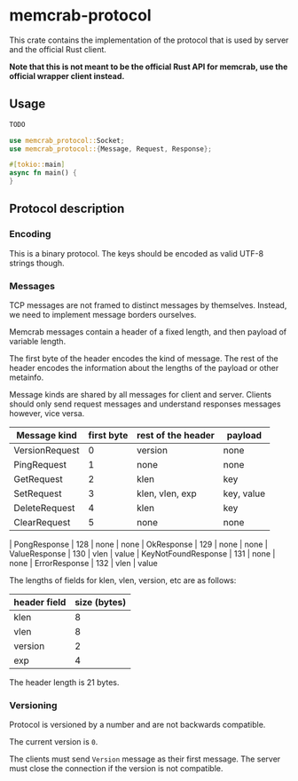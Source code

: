 # memcrab-protocol

This crate contains the implementation of the protocol that is used by server and the official Rust client.

**Note that this is not meant to be the official Rust API for memcrab, use the official wrapper client instead.**


## Usage 
```rust
TODO

use memcrab_protocol::Socket;
use memcrab_protocol::{Message, Request, Response};

#[tokio::main]
async fn main() {
}
```


## Protocol description

### Encoding

This is a binary protocol. The keys should be encoded as valid UTF-8 strings though.

### Messages 
TCP messages are not framed to distinct messages by themselves. Instead, we need to implement message borders ourselves.


Memcrab messages contain a header of a fixed length, and then payload of variable length.


The first byte of the header encodes the kind of message. The rest of the header encodes the information about the lengths of the payload or other metainfo.


Message kinds are shared by all messages for client and server. Clients should only send request messages and understand responses messages however, vice versa.


| Message kind            | first byte | rest of the header |  payload
| ---                     | ---        | ---                |  --- 
|    VersionRequest       | 0          | version            |  none
|    PingRequest          | 1          | none               |  none
|    GetRequest           | 2          | klen               |  key
|    SetRequest           | 3          | klen, vlen, exp    |  key, value
|    DeleteRequest        | 4          | klen               |  key
|    ClearRequest         | 5          | none               |  none

|    PongResponse         | 128        | none               |  none
|    OkResponse           | 129        | none               |  none
|    ValueResponse        | 130        | vlen               |  value
|    KeyNotFoundResponse  | 131        | none               |  none
|    ErrorResponse        | 132        | vlen               |  value


The lengths of fields for klen, vlen, version, etc are as follows:


| header field | size (bytes) |
| ---          | ---          |
| klen         | 8            |
| vlen         | 8            |
| version      | 2            |
| exp          | 4            |

The header length is 21 bytes.


### Versioning
Protocol is versioned by a number and are not backwards compatible.

The current version is `0`.

The clients must send `Version` message as their first message. The server must close the connection if the version is not compatible.


